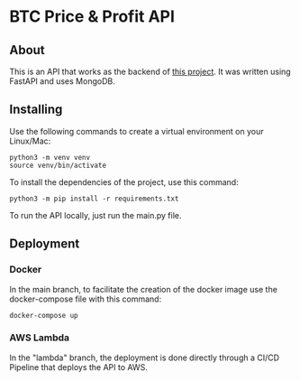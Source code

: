 # BTC Price & Profit API 

## About

This is an API that works as the backend of <a href = "https://bitcoin-chart-project.web.app/">this project</a>. It was written using FastAPI and uses MongoDB. 


## Installing

Use the following commands to create a virtual environment on your Linux/Mac:

```
python3 -m venv venv
source venv/bin/activate
```

To install the dependencies of the project, use this command:

```
python3 -m pip install -r requirements.txt
```

To run the API locally, just run the main.py file.

## Deployment

### Docker

In the main branch, to facilitate the creation of the docker image use the docker-compose file with this command:

```
docker-compose up
```
### AWS Lambda

In the "lambda" branch, the deployment is done directly through a CI/CD Pipeline that deploys the API to AWS.
